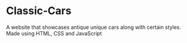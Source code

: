 # Classic-Cars
A website that showcases antique unique cars along with certain styles. Made using HTML, CSS and JavaScript
